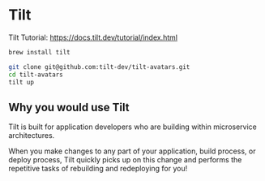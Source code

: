 # Tilt

Tilt Tutorial:
<https://docs.tilt.dev/tutorial/index.html>

```bash
brew install tilt

git clone git@github.com:tilt-dev/tilt-avatars.git
cd tilt-avatars
tilt up
```

## Why you would use Tilt

Tilt is built for application developers who are building within microservice architectures.

When you make changes to any part of your application, build process, or deploy process, Tilt quickly picks up on this change and performs the repetitive tasks of rebuilding and redeploying for you!
